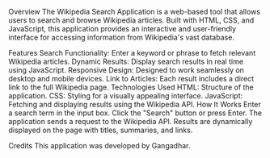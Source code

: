 Overview
The Wikipedia Search Application is a web-based tool that allows users to search and browse Wikipedia articles. Built with HTML, CSS, and JavaScript, this application provides an interactive and user-friendly interface for accessing information from Wikipedia's vast database.

Features
Search Functionality: Enter a keyword or phrase to fetch relevant Wikipedia articles.
Dynamic Results: Display search results in real time using JavaScript.
Responsive Design: Designed to work seamlessly on desktop and mobile devices.
Link to Articles: Each result includes a direct link to the full Wikipedia page.
Technologies Used
HTML: Structure of the application.
CSS: Styling for a visually appealing interface.
JavaScript: Fetching and displaying results using the Wikipedia API.
How It Works
Enter a search term in the input box.
Click the "Search" button or press Enter.
The application sends a request to the Wikipedia API.
Results are dynamically displayed on the page with titles, summaries, and links.


Credits
This application was developed by Gangadhar.
